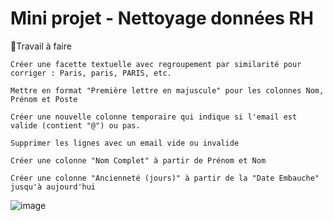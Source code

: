 # Mini projet - Nettoyage données RH

🔧Travail à faire  

    Créer une facette textuelle avec regroupement par similarité pour corriger : Paris, paris, PARIS, etc.

    Mettre en format "Première lettre en majuscule" pour les colonnes Nom, Prénom et Poste
    
    Créer une nouvelle colonne temporaire qui indique si l'email est valide (contient "@") ou pas.
   
    Supprimer les lignes avec un email vide ou invalide

    Créer une colonne "Nom Complet" à partir de Prénom et Nom

    Créer une colonne "Ancienneté (jours)" à partir de la "Date Embauche" jusqu'à aujourd'hui


![image](https://github.com/user-attachments/assets/c39a2942-6f87-43f2-848f-77ddb65e1cc5)
